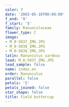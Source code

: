 ```yaml
---
color: Y
date: '2003-05-18T00:00:00'
f_end: '9'
f_start: '5'
family: Ranunculaceae
flower_type: C
image:
- M_0-5037_IMG.JPG
- M_0-5038_IMG.JPG
- M_0-5039_IMG.JPG
latin: Ranunculus sardous
lead: M_0-5037_IMG.JPG
lead_sample: false
name: index.en
order: Ranunculus
parallel: false
petals: '5'
petals_joined: false
star_shape: false
title: Field buttercup
---
```

